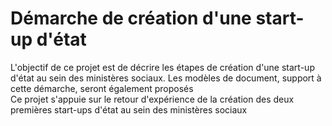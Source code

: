 # Démarche de création d'une start-up d'état
L'objectif de ce projet est de décrire les étapes de création d'une start-up d'état au sein des ministères sociaux.
Les modèles de document, support à cette démarche, seront également proposés  
Ce projet s'appuie sur le retour d'expérience de la création des deux premières start-ups d'état au sein des ministères sociaux 
